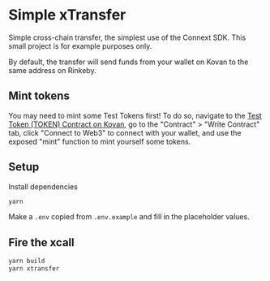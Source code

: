 # Simple xTransfer

Simple cross-chain transfer, the simplest use of the Connext SDK. This small project is for example purposes only. 

By default, the transfer will send funds from your wallet on Kovan to the same address on Rinkeby.

## Mint tokens

You may need to mint some Test Tokens first! To do so, navigate to the [Test Token (TOKEN) Contract on Kovan](https://kovan.etherscan.io/address/0xB5AabB55385bfBe31D627E2A717a7B189ddA4F8F#writeContract), go to the "Contract" > "Write Contract" tab, click "Connect to Web3" to connect with your wallet, and use the exposed "mint" function to mint yourself some tokens.

## Setup

Install dependencies

```bash
yarn
```

Make a `.env` copied from `.env.example` and fill in the placeholder values.

## Fire the xcall

```bash
yarn build
yarn xtransfer
```
